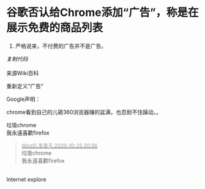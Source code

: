 # 谷歌否认给Chrome添加“广告”，称是在展示免费的商品列表


<div class="blockcode"><div id="code_XOD"><ol><li>严格说来，不付费的广告并不是广告。</ol></div><em onclick="copycode($('code_XOD'));">复制代码</em></div><br />
<img src="static/image/smiley/default/lol.gif" smilieid="12" border="0" alt="" /><img src="static/image/smiley/default/lol.gif" smilieid="12" border="0" alt="" />来源Wiki百科

重新定义“广告”<img src="static/image/smiley/default/lol.gif" smilieid="12" border="0" alt="" />

Google声明：

chrome看到自己的儿砸360浏览器赚的盆满，也忍耐不住躁动。。

垃圾chrome<img src="static/image/smiley/default/lol.gif" smilieid="12" border="0" alt="" /><br />
我永遠喜歡firefox

<div class="quote"><blockquote><font size="2"><a href="https://www.hostloc.com/forum.php?mod=redirect&amp;goto=findpost&amp;pid=9348401&amp;ptid=758144" target="_blank"><font color="#999999">WooSi 发表于 2020-10-25 00:56</font></a></font><br />
垃圾chrome<br />
我永遠喜歡firefox</blockquote></div><br />
Internet explore<img src="static/image/smiley/default/lol.gif" smilieid="12" border="0" alt="" />
